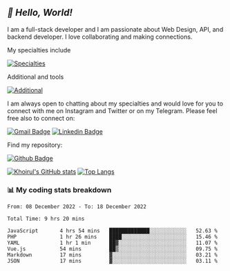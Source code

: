 ## _:wave: Hello, World!_

I am a full-stack developer and I am passionate about Web Design, API, and backend developer. I love collaborating and making connections.

My specialties include

[![Specialties](https://skillicons.dev/icons?i=php,laravel,javascript,react,vue,mysql,tailwind)](https://skillicons.dev)

Additional and tools

[![Additional](https://skillicons.dev/icons?i=bash,vscode,vite,webpack,vercel,git,github,gitlab)](https://skillicons.dev)

I am always open to chatting about my specialties and would love for you to connect with me on Instagram and Twitter or on my Telegram. Please feel free also to connect on:

[![Gmail Badge](https://img.shields.io/badge/-ahmusafir.khoirul@gmail.com-c14438?style=flat&logo=Gmail&logoColor=white&link=mailto:ahmusafir.khoirul@gmail.com)](mailto:ahmusafir.khoirul@gmail.com)
[![Linkedin Badge](https://img.shields.io/badge/-Ahmad_Musafir_Khoirul_Fattah-0072b1?style=flat&logo=Linkedin&logoColor=white&link=https://www.linkedin.com/in/ahmad-musafir-khoirul-fattah-26a53a207/)](https://www.linkedin.com/in/masmuss/)

Find my repository:

[![Github Badge](https://img.shields.io/badge/-masmuss-grey?style=flat&logo=github&logoColor=white&link=https://github.com/masmuss)](https://github.com/masmuss)

[![Khoirul's GitHub stats](https://github-readme-stats.vercel.app/api?username=masmuss&show_icons=true&include_all_commits=true&theme=transparent&layout=compact)](https://github.com/masmuss/github-readme-stats)
[![Top Langs](https://github-readme-stats.vercel.app/api/top-langs/?username=masmuss&theme=transparent&layout=compact)](https://github.com/masmuss/github-readme-stats)

### :bar_chart: My coding stats breakdown

<!--START_SECTION:waka-->

```text
From: 08 December 2022 - To: 18 December 2022

Total Time: 9 hrs 20 mins

JavaScript       4 hrs 54 mins   █████████████░░░░░░░░░░░░   52.63 %
PHP              1 hr 26 mins    ████░░░░░░░░░░░░░░░░░░░░░   15.46 %
YAML             1 hr 1 min      ██▓░░░░░░░░░░░░░░░░░░░░░░   11.07 %
Vue.js           54 mins         ██▒░░░░░░░░░░░░░░░░░░░░░░   09.75 %
Markdown         17 mins         ▓░░░░░░░░░░░░░░░░░░░░░░░░   03.21 %
JSON             17 mins         ▓░░░░░░░░░░░░░░░░░░░░░░░░   03.11 %
```

<!--END_SECTION:waka-->
